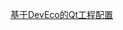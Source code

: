 
[基于DevEco的Qt工程配置](https://gitee.com/openharmony-sig/qt/wikis/%E5%9F%BA%E4%BA%8EDevEco%E7%9A%84Qt%E5%B7%A5%E7%A8%8B%E9%85%8D%E7%BD%AE)

